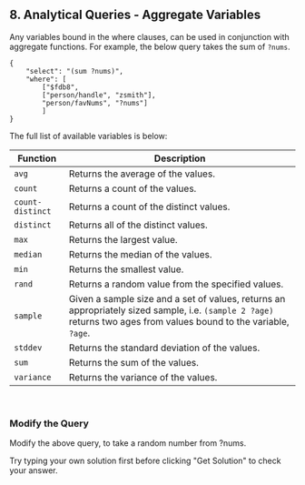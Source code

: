 ## 8. Analytical Queries - Aggregate Variables

Any variables bound in the where clauses, can be used in conjunction with aggregate functions. For example, the below query takes the sum of `?nums`.

```
{
    "select": "(sum ?nums)",
    "where": [ 
        ["$fdb8", 
        ["person/handle", "zsmith"], 
        "person/favNums", "?nums"]
        ]
}
```

The full list of available variables is below:

Function | Description
-- | --
`avg` | Returns the average of the values. 
`count` | Returns a count of the values.  
`count-distinct` | Returns a count of the distinct values.  
`distinct` | Returns all of the distinct values. 
`max` | Returns the largest value. 
`median` | Returns the median of the values. 
`min` | Returns the smallest value. 
`rand` | Returns a random value from the specified values. 
`sample` | Given a sample size and a set of values, returns an appropriately sized sample, i.e. `(sample 2 ?age)` returns two ages from values bound to the variable, `?age`.
`stddev` | Returns the standard deviation of the values. 
`sum` | Returns the sum of the values. 
`variance` | Returns the variance of the values. 

<br/>

<div class="challenge">
<h3>Modify the Query</h3>
<p>Modify the above query, to take a random number from ?nums.</p>
<p>Try typing your own solution first before clicking "Get Solution" to check your answer. </p>
</div>